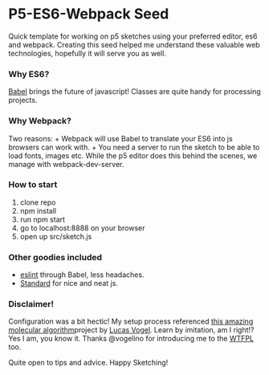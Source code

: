 # P5-ES6-Webpack Seed
Quick template for working on p5 sketches using your preferred editor, es6 and webpack. Creating this seed helped me understand these valuable web technologies, hopefully it will serve you as well. 

### Why ES6?
[Babel](https://babeljs.io/) brings the future of javascript! Classes are quite handy for processing projects.

### Why Webpack?
Two reasons:
	+ Webpack will use Babel to translate your ES6 into js browsers can work with.
	+ You need a server to run the sketch to be able to load fonts, images etc. While the p5 editor does this behind the scenes, we manage with webpack-dev-server.

### How to start
1. clone repo
2. npm install
3. run npm start
4. go to localhost:8888 on your browser
5. open up src/sketch.js

### Other goodies included
+ [eslint](http://eslint.org/) through Babel, less headaches.
+ [Standard](http://standardjs.com/) for nice and neat js.

### Disclaimer!
Configuration was a bit hectic! My setup process referenced [this amazing molecular algorithm](https://github.com/vogelino/molecular-networks-p5-algorithm)project by [Lucas Vogel](https://github.com/vogelino). Learn by imitation, am I right!? Yes I am, you know it. Thanks @vogelino for introducing me to the [WTFPL](http://www.wtfpl.net/about/) too.

Quite open to tips and advice. Happy Sketching!